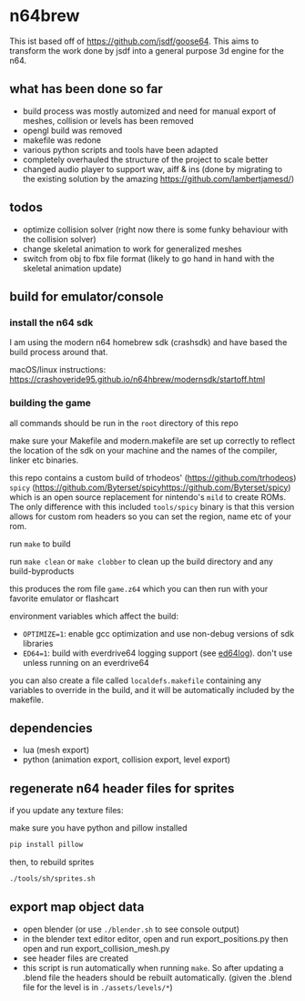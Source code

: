 # n64brew

This ist based off of https://github.com/jsdf/goose64. This aims to transform the work done by jsdf into a general purpose 3d engine for the n64.

## what has been done so far

- build process was mostly automized and need for manual export of meshes, collision or levels has been removed
- opengl build was removed
- makefile was redone
- various python scripts and tools have been adapted
- completely overhauled the structure of the project to scale better
- changed audio player to support wav, aiff & ins (done by migrating to the existing solution by the amazing https://github.com/lambertjamesd/)

## todos

- optimize collision solver (right now there is some funky behaviour with the collision solver)
- change skeletal animation to work for generalized meshes
- switch from obj to fbx file format (likely to go hand in hand with the skeletal animation update)


## build for emulator/console

### install the n64 sdk

I am using the modern n64 homebrew sdk (crashsdk) and have based the build process around that.

macOS/linux instructions: https://crashoveride95.github.io/n64hbrew/modernsdk/startoff.html


### building the game

all commands should be run in the `root` directory of this repo

make sure your Makefile and modern.makefile are set up correctly to reflect the location of the sdk on your machine and the names of the compiler, linker etc binaries.

this repo contains a custom build of trhodeos' (https://github.com/trhodeos) `spicy` (https://github.com/Byterset/spicyhttps://github.com/Byterset/spicy) which is an open source replacement for nintendo's `mild` to create ROMs. The only difference with this included `tools/spicy` binary is that this version allows for custom rom headers so you can set the region, name etc of your rom.

run `make` to build 

run `make clean` or `make clobber` to clean up the build directory and any build-byproducts

this produces the rom file `game.z64` which you can then run with your favorite emulator or flashcart


environment variables which affect the build:

- `OPTIMIZE=1`: enable gcc optimization and use non-debug versions of sdk libraries
- `ED64=1`: build with everdrive64 logging support (see [ed64log](https://github.com/jsdf/ed64log)). don't use unless running on an everdrive64

you can also create a file called `localdefs.makefile` containing any variables to override in the build, and it will be automatically included by the makefile.



## dependencies
- lua (mesh export)
- python (animation export, collision export, level export)


## regenerate n64 header files for sprites
if you update any texture files:

make sure you have python and pillow installed

```bash
pip install pillow
```

then, to rebuild sprites

```bash
./tools/sh/sprites.sh 
```

## export map object data

- open blender (or use `./blender.sh` to see console output)
- in the blender text editor editor, open and run export_positions.py then open and run export_collision_mesh.py
- see header files are created
- this script is run automatically when running `make`. So after updating a .blend file the headers should be rebuilt automatically. (given the .blend file for the level is in `./assets/levels/*`)

